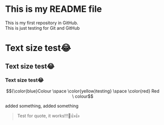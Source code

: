 # **This is my README file**
<p>This is my first repository in GitHub. <br>
This is just testing for Git and GitHub 	<br>

# **Text size test😂**<br>
## **Text size test😂**<br>
### **Text size test😂**<br>

$${\color{blue}Colour \space \color{yellow}testing} \space \color{red} Red \ colour$$

added something, added something

> Test for quote, it works!!!🤡👍👍 </p>
